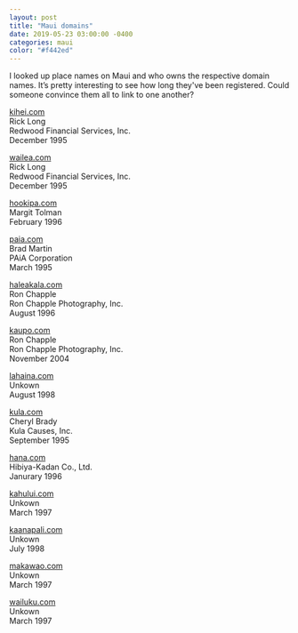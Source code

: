 ```yaml
---
layout: post
title: "Maui domains"
date: 2019-05-23 03:00:00 -0400
categories: maui
color: "#f442ed"
---
```


I looked up place names on Maui and who owns the respective domain names. It’s pretty interesting to see how long they've been registered. Could someone convince them all to link to one another?

[kihei.com](http://kihei.com)<br />
Rick Long<br />
Redwood Financial Services, Inc.<br />
December 1995

[wailea.com](http://wailea.com)<br />
Rick Long<br />
Redwood Financial Services, Inc.<br />
December 1995

[hookipa.com](http://hookipa.com)<br />
Margit Tolman<br />
February 1996

[paia.com](http://paia.com)<br />
Brad Martin<br />
PAiA Corporation<br />
March 1995

[haleakala.com](http://haleakala.com)<br />
Ron Chapple<br />
Ron Chapple Photography, Inc.<br />
August 1996

[kaupo.com](http://kaupo.com)<br />
Ron Chapple<br />
Ron Chapple Photography, Inc.<br />
November 2004

[lahaina.com](http://lahaina.com)<br />
Unkown<br />
August 1998

[kula.com](http://kula.com)<br />
Cheryl Brady<br />
Kula Causes, Inc.<br />
September 1995

[hana.com](http://hana.com)<br />
Hibiya-Kadan Co., Ltd.<br />
Janurary 1996

[kahului.com](http://kahului.com)<br />
Unkown<br />
March 1997

[kaanapali.com](http://kaanapali.com)<br />
Unkown<br />
July 1998

[makawao.com](http://makawao.com)<br />
Unkown<br />
March 1997

[wailuku.com](http://wailuku.com)<br />
Unkown<br />
March 1997